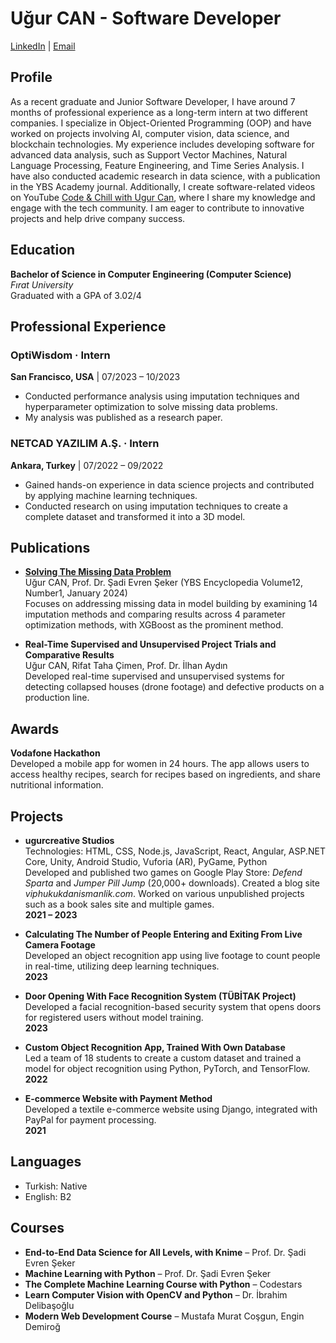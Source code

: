 # Uğur CAN - Software Developer

[LinkedIn](https://linkedin.com/in/u%C4%9Fur-can-a1a72a209) | [Email](mailto:ugurcanmail@yandex.com)

## Profile
As a recent graduate and Junior Software Developer, I have around 7 months of professional experience as a long-term intern at two different companies. I specialize in Object-Oriented Programming (OOP) and have worked on projects involving AI, computer vision, data science, and blockchain technologies. My experience includes developing software for advanced data analysis, such as Support Vector Machines, Natural Language Processing, Feature Engineering, and Time Series Analysis. I have also conducted academic research in data science, with a publication in the YBS Academy journal. Additionally, I create software-related videos on YouTube [Code & Chill with Ugur Can](https://www.youtube.com/@ugurcan5433), where I share my knowledge and engage with the tech community. I am eager to contribute to innovative projects and help drive company success.

## Education

**Bachelor of Science in Computer Engineering (Computer Science)**  
*Fırat University*  
Graduated with a GPA of 3.02/4

## Professional Experience

### OptiWisdom · Intern  
**San Francisco, USA** | 07/2023 – 10/2023  
- Conducted performance analysis using imputation techniques and hyperparameter optimization to solve missing data problems.  
- My analysis was published as a research paper.  

### NETCAD YAZILIM A.Ş. · Intern  
**Ankara, Turkey** | 07/2022 – 09/2022  
- Gained hands-on experience in data science projects and contributed by applying machine learning techniques.  
- Conducted research on using imputation techniques to create a complete dataset and transformed it into a 3D model.

## Publications

- **[Solving The Missing Data Problem](https://ybsansiklopedi.com/wp-content/uploads/2023/10/Eksik-Veri-Problemi-1.pdf)**  
  Uğur CAN, Prof. Dr. Şadi Evren Şeker (YBS Encyclopedia Volume12, Number1, January 2024)  
  Focuses on addressing missing data in model building by examining 14 imputation methods and comparing results across 4 parameter optimization methods, with XGBoost as the prominent method.

- **Real-Time Supervised and Unsupervised Project Trials and Comparative Results**  
  Uğur CAN, Rifat Taha Çimen, Prof. Dr. İlhan Aydın  
  Developed real-time supervised and unsupervised systems for detecting collapsed houses (drone footage) and defective products on a production line.

## Awards

**Vodafone Hackathon**  
Developed a mobile app for women in 24 hours. The app allows users to access healthy recipes, search for recipes based on ingredients, and share nutritional information.

## Projects

- **ugurcreative Studios**  
  Technologies: HTML, CSS, Node.js, JavaScript, React, Angular, ASP.NET Core, Unity, Android Studio, Vuforia (AR), PyGame, Python  
  Developed and published two games on Google Play Store: *Defend Sparta* and *Jumper Pill Jump* (20,000+ downloads). Created a blog site *viphukukdanismanlik.com*. Worked on various unpublished projects such as a book sales site and multiple games.  
  **2021 – 2023**

- **Calculating The Number of People Entering and Exiting From Live Camera Footage**  
  Developed an object recognition app using live footage to count people in real-time, utilizing deep learning techniques.  
  **2023**

- **Door Opening With Face Recognition System (TÜBİTAK Project)**  
  Developed a facial recognition-based security system that opens doors for registered users without model training.  
  **2023**

- **Custom Object Recognition App, Trained With Own Database**  
  Led a team of 18 students to create a custom dataset and trained a model for object recognition using Python, PyTorch, and TensorFlow.  
  **2022**

- **E-commerce Website with Payment Method**  
  Developed a textile e-commerce website using Django, integrated with PayPal for payment processing.  
  **2021**

## Languages

- Turkish: Native  
- English: B2

## Courses

- **End-to-End Data Science for All Levels, with Knime** – Prof. Dr. Şadi Evren Şeker  
- **Machine Learning with Python** – Prof. Dr. Şadi Evren Şeker  
- **The Complete Machine Learning Course with Python** – Codestars  
- **Learn Computer Vision with OpenCV and Python** – Dr. İbrahim Delibaşoğlu  
- **Modern Web Development Course** – Mustafa Murat Coşgun, Engin Demiroğ
